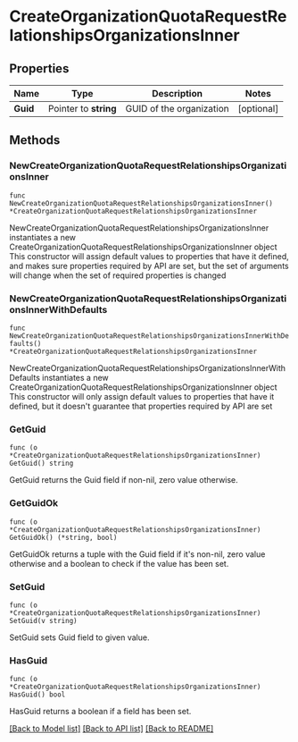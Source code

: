 # CreateOrganizationQuotaRequestRelationshipsOrganizationsInner

## Properties

Name | Type | Description | Notes
------------ | ------------- | ------------- | -------------
**Guid** | Pointer to **string** | GUID of the organization | [optional] 

## Methods

### NewCreateOrganizationQuotaRequestRelationshipsOrganizationsInner

`func NewCreateOrganizationQuotaRequestRelationshipsOrganizationsInner() *CreateOrganizationQuotaRequestRelationshipsOrganizationsInner`

NewCreateOrganizationQuotaRequestRelationshipsOrganizationsInner instantiates a new CreateOrganizationQuotaRequestRelationshipsOrganizationsInner object
This constructor will assign default values to properties that have it defined,
and makes sure properties required by API are set, but the set of arguments
will change when the set of required properties is changed

### NewCreateOrganizationQuotaRequestRelationshipsOrganizationsInnerWithDefaults

`func NewCreateOrganizationQuotaRequestRelationshipsOrganizationsInnerWithDefaults() *CreateOrganizationQuotaRequestRelationshipsOrganizationsInner`

NewCreateOrganizationQuotaRequestRelationshipsOrganizationsInnerWithDefaults instantiates a new CreateOrganizationQuotaRequestRelationshipsOrganizationsInner object
This constructor will only assign default values to properties that have it defined,
but it doesn't guarantee that properties required by API are set

### GetGuid

`func (o *CreateOrganizationQuotaRequestRelationshipsOrganizationsInner) GetGuid() string`

GetGuid returns the Guid field if non-nil, zero value otherwise.

### GetGuidOk

`func (o *CreateOrganizationQuotaRequestRelationshipsOrganizationsInner) GetGuidOk() (*string, bool)`

GetGuidOk returns a tuple with the Guid field if it's non-nil, zero value otherwise
and a boolean to check if the value has been set.

### SetGuid

`func (o *CreateOrganizationQuotaRequestRelationshipsOrganizationsInner) SetGuid(v string)`

SetGuid sets Guid field to given value.

### HasGuid

`func (o *CreateOrganizationQuotaRequestRelationshipsOrganizationsInner) HasGuid() bool`

HasGuid returns a boolean if a field has been set.


[[Back to Model list]](../README.md#documentation-for-models) [[Back to API list]](../README.md#documentation-for-api-endpoints) [[Back to README]](../README.md)


